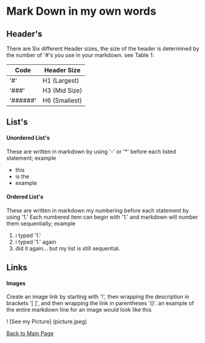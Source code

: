 # Mark Down in my own words

## Header's
There are Six different Header sizes, the size of the header is determined by the number of '#'s you use in your markdown.  see Table 1:

Code|Header Size
----|----
'#'|H1 (Largest)
'###'|H3 (Mid Size)
'######'|H6 (Smallest)

## List's

#### Unordered List's
These are written in markdown by using '-' or '*' before each listed statement; example
- this
- is the
- example

#### Ordered List's
These are written in markdown my numbering before each statement by using '1.'
Each numbered item can begin with '1.' and markdown will number them sequentially; example
1. i typed '1.'
1. i typed '1.' again
1. did it again... but my list is still sequential.

## Links
#### Images
Create an image link by starting with '!', then wrapping the description in brackets '[ ]', and then wrapping the link in parentheses '()'.  an example of the entire markdown line for an image would look like this 
>
!
[See my Picture]
(picture.jpeg)

[Back to Main Page](README.md)
